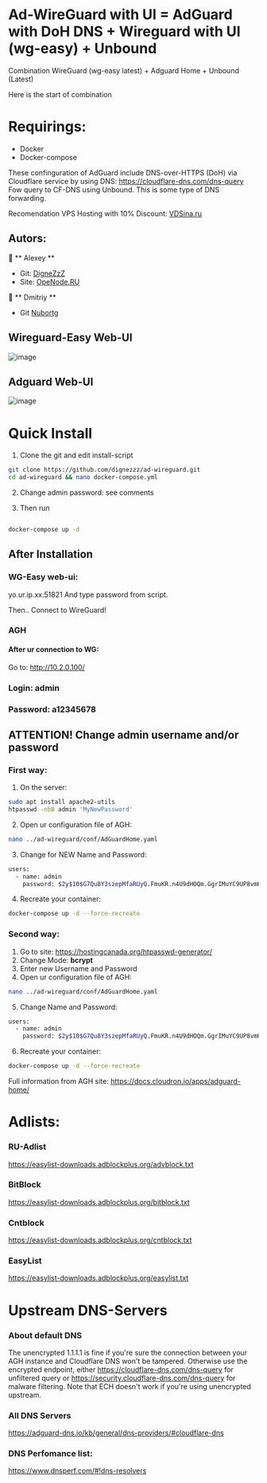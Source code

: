 # Ad-WireGuard with UI = AdGuard with DoH DNS +  Wireguard with UI (wg-easy) + Unbound
Combination WireGuard (wg-easy latest) + Adguard Home + Unbound (Latest)

Here is the start of combination
# Requirings:
* Docker
* Docker-compose

These confinguration of AdGuard include DNS-over-HTTPS (DoH) via Cloudflare service by using DNS: https://cloudflare-dns.com/dns-query
Fow query to CF-DNS using Unbound. This is some type of DNS forwarding.

Recomendation VPS Hosting with 10% Discount: 	[VDSina.ru](https://vdsina.ru/?partner=rwmhc7jbcg)

## Autors:

👤 ** Alexey **
* Git: [DigneZzZ](https://github.com/DigneZzZ)
* Site: [OpeNode.RU](https://openode.ru)

👤 ** Dmitriy **
* Git [Nubortg](https://github.com/nubortg)


## Wireguard-Easy Web-UI
![image](https://user-images.githubusercontent.com/50312583/206703310-3bc8f759-91fa-42db-8d43-eca0050c70bf.png)

## Adguard Web-UI
![image](https://user-images.githubusercontent.com/50312583/206703207-f3bd39f1-72c7-458c-9893-ad2126a0d47b.png)




# Quick Install
1. Clone the git and edit install-script
```bash
git clone https://github.com/dignezzz/ad-wireguard.git
cd ad-wireguard && nano docker-compose.yml
```
2. Change admin password:
see comments

3. Then run
```bash

docker-compose up -d
```


## After Installation

### WG-Easy web-ui:
yo.ur.ip.xx:51821 
And type password from script.

Then..  Connect to WireGuard!

### AGH
#### After ur connection to WG:
Go to: http://10.2.0.100/  

### Login: **admin** 
### Password: **a12345678**

## ATTENTION! Change admin username and/or password
### First way:
1. On the server:
```bash
sudo apt install apache2-utils 
htpasswd -nbB admin 'MyNewPassword'
```

2. Open ur configuration file of AGH:
```bash
nano ../ad-wireguard/conf/AdGuardHome.yaml
```
3. Change for NEW Name and Password:
```bash
users:
  - name: admin
    password: $2y$10$G7Qu8Y3szepMfaRUyQ.FmuKR.n4U9dHOQm.GgrIMuYC9UP8vmHJri
```
4. Recreate your container:
```bash
docker-compose up -d --force-recreate
```
### Second way:
1. Go to site: https://hostingcanada.org/htpasswd-generator/
2. Change Mode: **bcrypt**
3. Enter new Username and Password
4. Open ur configuration file of AGH:
```bash
nano ../ad-wireguard/conf/AdGuardHome.yaml
```
5. Change Name and Password:
```bash
users:
  - name: admin
    password: $2y$10$G7Qu8Y3szepMfaRUyQ.FmuKR.n4U9dHOQm.GgrIMuYC9UP8vmHJri
```
6. Recreate your container:
```bash
docker-compose up -d --force-recreate
```

Full information from AGH site: https://docs.cloudron.io/apps/adguard-home/

# Adlists:
### RU-Adlist
https://easylist-downloads.adblockplus.org/advblock.txt
### BitBlock
https://easylist-downloads.adblockplus.org/bitblock.txt
### Cntblock
https://easylist-downloads.adblockplus.org/cntblock.txt
### EasyList
https://easylist-downloads.adblockplus.org/easylist.txt

# Upstream DNS-Servers
### About default DNS
  The unencrypted 1.1.1.1 is fine if you're sure the connection between your AGH instance and Cloudflare DNS won't be tampered. Otherwise use the encrypted endpoint, either https://cloudflare-dns.com/dns-query for unfiltered query or https://security.cloudflare-dns.com/dns-query for malware filtering. Note that ECH doesn't work if you're using unencrypted upstream.

### All DNS Servers
https://adguard-dns.io/kb/general/dns-providers/#cloudflare-dns

### DNS Perfomance list:
https://www.dnsperf.com/#!dns-resolvers

